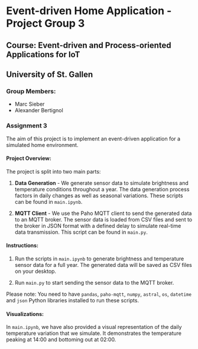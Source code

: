 # Event-driven Home Application - Project Group 3
## Course: Event-driven and Process-oriented Applications for IoT
## University of St. Gallen

### Group Members:
- Marc Sieber
- Alexander Bertignol

### Assignment 3

The aim of this project is to implement an event-driven application for a simulated home environment.

#### Project Overview:

The project is split into two main parts:

1. **Data Generation** - We generate sensor data to simulate brightness and temperature conditions throughout a year. The data generation process factors in daily changes as well as seasonal variations. These scripts can be found in `main.ipynb`.

2. **MQTT Client** - We use the Paho MQTT client to send the generated data to an MQTT broker. The sensor data is loaded from CSV files and sent to the broker in JSON format with a defined delay to simulate real-time data transmission. This script can be found in `main.py`.

#### Instructions:

1. Run the scripts in `main.ipynb` to generate brightness and temperature sensor data for a full year. The generated data will be saved as CSV files on your desktop.

2. Run `main.py` to start sending the sensor data to the MQTT broker. 

Please note: You need to have `pandas`, `paho-mqtt`, `numpy`, `astral`, `os`, `datetime` and `json` Python libraries installed to run these scripts.

#### Visualizations:

In `main.ipynb`, we have also provided a visual representation of the daily temperature variation that we simulate. It demonstrates the temperature peaking at 14:00 and bottoming out at 02:00.

